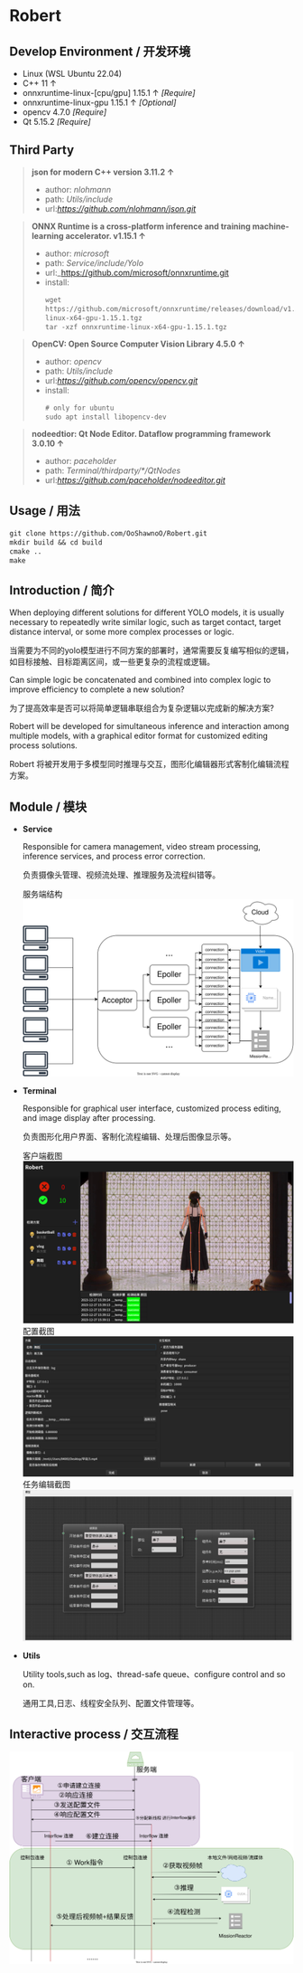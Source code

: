 # Robert
## Develop Environment / 开发环境
- Linux (WSL Ubuntu 22.04)
- C++ 11 ↑
- onnxruntime-linux-[cpu/gpu] 1.15.1 ↑ _[Require]_
- onnxruntime-linux-gpu 1.15.1 ↑ _[Optional]_
- opencv 4.7.0 _[Require]_
- Qt 5.15.2 _[Require]_

## Third Party
> **json for modern C++ version 3.11.2 ↑**
> - author: *nlohmann*
> - path: _Utils/include_
> - url:_https://github.com/nlohmann/json.git_

> **ONNX Runtime is a cross-platform inference and training machine-learning accelerator. v1.15.1 ↑**
> - author: *microsoft*
> - path: _Service/include/Yolo_
> - url:_https://github.com/microsoft/onnxruntime.git
> - install:
>   ```shell
>   wget https://github.com/microsoft/onnxruntime/releases/download/v1.15.1/onnxruntime-linux-x64-gpu-1.15.1.tgz
>   tar -xzf onnxruntime-linux-x64-gpu-1.15.1.tgz
>   ```

> **OpenCV: Open Source Computer Vision Library 4.5.0 ↑**
> - author: *opencv*
> - path: _Utils/include_
> - url:_https://github.com/opencv/opencv.git_
> - install: 
>   ```shell
>   # only for ubuntu
>   sudo apt install libopencv-dev
>   ```

> **nodeedtior: Qt Node Editor. Dataflow programming framework 3.0.10 ↑**
> - author: *paceholder*
> - path: _Terminal/thirdparty/\*/QtNodes_
> - url:_https://github.com/paceholder/nodeeditor.git_


## Usage / 用法
```shell
git clone https://github.com/OoShawnoO/Robert.git
mkdir build && cd build
cmake ..
make
```

## Introduction / 简介
When deploying different solutions for different YOLO models, it is usually necessary to repeatedly write similar logic, such as target contact, target distance interval, or some more complex processes or logic.

当需要为不同的yolo模型进行不同方案的部署时，通常需要反复编写相似的逻辑，如目标接触、目标距离区间，或一些更复杂的流程或逻辑。

Can simple logic be concatenated and combined into complex logic to improve efficiency to complete a new solution?

为了提高效率是否可以将简单逻辑串联组合为复杂逻辑以完成新的解决方案?

Robert will be developed for simultaneous inference and interaction among multiple models, with a graphical editor format for customized editing process solutions.

Robert 将被开发用于多模型同时推理与交互，图形化编辑器形式客制化编辑流程方案。

## Module / 模块
- **Service**
    
  Responsible for camera management, video stream processing, inference services, and process error correction.
  
  负责摄像头管理、视频流处理、推理服务及流程纠错等。
  
  服务端结构
![服务端](doc/服务端.svg)

- **Terminal**

  Responsible for graphical user interface, customized process editing, and image display after processing.    

  负责图形化用户界面、客制化流程编辑、处理后图像显示等。

  客户端截图
![客户端](doc/客户端.png)
  配置截图
![配置](doc/配置.png)
  任务编辑截图
![任务编辑](doc/任务编辑.png)

- **Utils**

  Utility tools,such as log、thread-safe queue、configure control and so on.
  
  通用工具,日志、线程安全队列、配置文件管理等。

## Interactive process / 交互流程
![](doc/单机交互流程.svg)